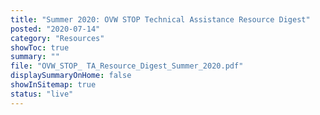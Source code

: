 ```yaml
---
title: "Summer 2020: OVW STOP Technical Assistance Resource Digest"
posted: "2020-07-14"
category: "Resources"
showToc: true
summary: ""
file: "OVW_STOP_ TA_Resource_Digest_Summer_2020.pdf"
displaySummaryOnHome: false
showInSitemap: true
status: "live"
---
```

